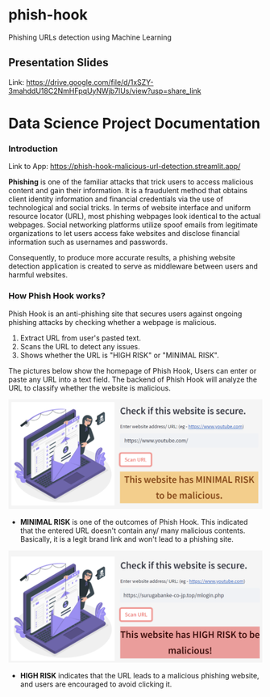 # phish-hook
 Phishing URLs detection using Machine Learning

## Presentation Slides
Link: https://drive.google.com/file/d/1xSZY-3mahddU18C2NmHFpqUyNWjb7lUs/view?usp=share_link

# Data Science Project Documentation
### Introduction
Link to App: https://phish-hook-malicious-url-detection.streamlit.app/

**Phishing** is one of the familiar attacks that trick users to access malicious content and gain their information. It is a fraudulent method that obtains client identity information and financial credentials via the use of technological and social tricks. In terms of website interface and uniform resource locator (URL), most phishing webpages look identical to the actual webpages. Social networking platforms utilize spoof emails from legitimate organizations to let users access fake websites and disclose financial information such as usernames and passwords. 

Consequently, to produce more accurate results, a phishing website detection application is created to serve as middleware between users and harmful websites.

### How Phish Hook works?
Phish Hook is an anti-phishing site that secures users against ongoing phishing attacks by checking whether a webpage is malicious.
1. Extract URL from user's pasted text.
2. Scans the URL to detect any issues.
3. Shows whether the URL is "HIGH RISK" or "MINIMAL RISK".

The pictures below show the homepage of Phish Hook, Users can enter or paste any URL into a text field. The backend of Phish Hook will analyze the URL to classify whether the website is malicious.

![](https://github.com/WanHanTan/phish-hook/blob/main/images/output1.png?raw=true)
+ **MINIMAL RISK** is one of the outcomes of Phish Hook. This indicated that the entered URL doesn't contain any/ many malicious contents. Basically, it is a legit brand link and won't lead to a phishing site.

![](https://github.com/WanHanTan/phish-hook/blob/main/images/output2.png?raw=true)
+ **HIGH RISK** indicates that the URL leads to a malicious phishing website, and users are encouraged to avoid clicking it.

